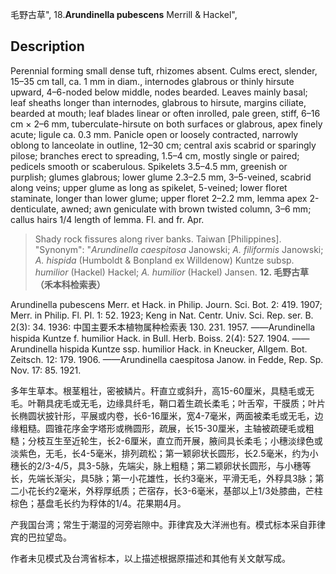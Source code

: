 毛野古草",
18.**Arundinella pubescens** Merrill & Hackel",

## Description
Perennial forming small dense tuft, rhizomes absent. Culms erect, slender, 15–35 cm tall, ca. 1 mm in diam., internodes glabrous or thinly hirsute upward, 4–6-noded below middle, nodes bearded. Leaves mainly basal; leaf sheaths longer than internodes, glabrous to hirsute, margins ciliate, bearded at mouth; leaf blades linear or often inrolled, pale green, stiff, 6–16 cm × 2–6 mm, tuberculate-hirsute on both surfaces or glabrous, apex finely acute; ligule ca. 0.3 mm. Panicle open or loosely contracted, narrowly oblong to lanceolate in outline, 12–30 cm; central axis scabrid or sparingly pilose; branches erect to spreading, 1.5–4 cm, mostly single or paired; pedicels smooth or scaberulous. Spikelets 3.5–4.5 mm, greenish or purplish; glumes glabrous; lower glume 2.3–2.5 mm, 3–5-veined, scabrid along veins; upper glume as long as spikelet, 5-veined; lower floret staminate, longer than lower glume; upper floret 2–2.2 mm, lemma apex 2-denticulate, awned; awn geniculate with brown twisted column, 3–6 mm; callus hairs 1/4 length of lemma. Fl. and fr. Apr.

> Shady rock fissures along river banks. Taiwan [Philippines].
  "Synonym": "*Arundinella caespitosa* Janowski; *A. filiformis* Janowski; *A. hispida* (Humboldt &amp; Bonpland ex Willdenow) Kuntze subsp. *humilior* (Hackel) Hackel; *A. humilior* (Hackel) Jansen.
**12. 毛野古草（禾本科检索表）**

Arundinella pubescens Merr. et Hack. in Philip. Journ. Sci. Bot. 2: 419. 1907; Merr. in Philip. Fl. Pl. 1: 52. 1923; Keng in Nat. Centr. Univ. Sci. Rep. ser. B. 2(3): 34. 1936: 中国主要禾本植物属种检索表 130. 231. 1957. ——Arundinella hispida Kuntze f. humilior Hack. in Bull. Herb. Boiss. 2(4): 527. 1904. ——Arundinella hispida Kuntze ssp. humilior Hack. in Kneucker, Allgem. Bot. Zeitsch. 12: 179. 1906. ——Arundinella caespitosa Janow. in Fedde, Rep. Sp. Nov. 17: 85. 1921.

多年生草本。根茎粗壮，密被鳞片。秆直立或斜升，高15-60厘米，具糙毛或无毛。叶鞘具疣毛或无毛，边缘具纤毛，鞘口着生疏长柔毛；叶舌窄，干膜质；叶片长椭圆状披针形，平展或内卷，长6-16厘米，宽4-7毫米，两面被柔毛或无毛，边缘粗糙。圆锥花序金字塔形或椭圆形，疏展，长15-30厘米，主轴被疏硬毛或粗糙；分枝互生至近轮生，长2-6厘米，直立而开展，腋间具长柔毛；小穗淡绿色或淡紫色，无毛，长4-5毫米，排列疏松；第一颖卵状长圆形，长2.5毫米，约为小穗长的2/3-4/5，具3-5脉，先端尖，脉上粗糙；第二颖卵状长圆形，与小穗等长，先端长渐尖，具5脉；第一小花雄性，长约3毫米，平滑无毛，外稃具3脉；第二小花长约2毫米，外稃厚纸质；芒宿存，长3-6毫米，基部以上1/3处膝曲，芒柱棕色；基盘毛长约为稃体的1/4。花果期4月。

产我国台湾；常生于潮湿的河旁岩隙中。菲律宾及大洋洲也有。模式标本采自菲律宾的巴拉望岛。

作者未见模式及台湾省标本，以上描述根据原描述和其他有关文献写成。
